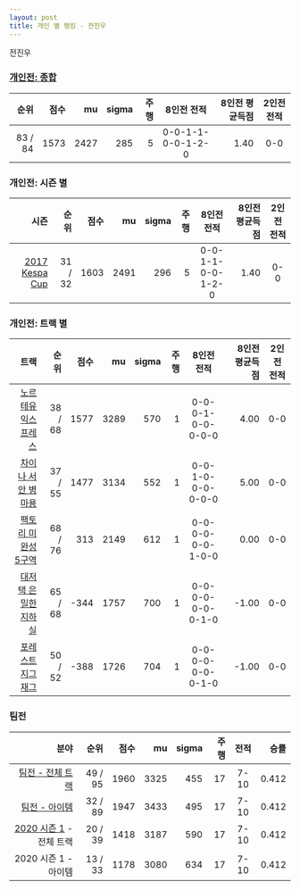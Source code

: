 ```yaml
---
layout: post
title: 개인 별 랭킹 - 전진우
---
```


전진우

### [개인전: 종합](../singles-full)

| 순위 | 점수 | mu | sigma | 주행 | 8인전 전적 | 8인전 평균득점 | 2인전 전적 |
|---:|---:|---:|---:|---:|:---:|---:|:---:|
| 83 / 84 | 1573 | 2427 | 285 | 5 | 0-0-1-1-0-0-1-2-0 | 1.40 | 0-0 |

### 개인전: 시즌 별

| 시즌 | 순위 | 점수 | mu | sigma | 주행 | 8인전 전적 | 8인전 평균득점 | 2인전 전적 |
|---:|---:|---:|---:|---:|---:|:---:|---:|:---:|
| [2017 Kespa Cup](../singles-s2017_2) | 31 / 32 | 1603 | 2491 | 296 | 5 |  0-0-1-1-0-0-1-2-0 | 1.40 | 0-0 |

### 개인전: 트랙 별

| 트랙 | 순위 | 점수 | mu | sigma | 주행 | 8인전 전적 | 8인전 평균득점 | 2인전 전적 |
|---:|---:|---:|---:|---:|---:|:---:|---:|:---:|
| [노르테유 익스프레스](../noex) | 38 / 68 | 1577 | 3289 | 570 | 1 | 0-0-0-1-0-0-0-0-0 | 4.00 | 0-0 |
| [차이나 서안 병마용](../byeongma) | 37 / 55 | 1477 | 3134 | 552 | 1 | 0-0-1-0-0-0-0-0-0 | 5.00 | 0-0 |
| [팩토리 미완성 5구역](../district5) | 68 / 76 | 313 | 2149 | 612 | 1 | 0-0-0-0-0-0-1-0-0 | 0.00 | 0-0 |
| [대저택 은밀한 지하실](../jeotaek) | 65 / 68 | -344 | 1757 | 700 | 1 | 0-0-0-0-0-0-0-1-0 | -1.00 | 0-0 |
| [포레스트 지그재그](../zigzag) | 50 / 52 | -388 | 1726 | 704 | 1 | 0-0-0-0-0-0-0-1-0 | -1.00 | 0-0 |

### 팀전

| 분야 | 순위 | 점수 | mu | sigma | 주행 | 전적 | 승률 |
|---:|---:|---:|---:|---:|---:|:---:|---:|
| [팀전 - 전체 트랙](../team-full) | 49 / 95 | 1960 | 3325 | 455 | 17 | 7-10 | 0.412 |
| [팀전 - 아이템](../team-item) | 32 / 89 | 1947 | 3433 | 495 | 17 | 7-10 | 0.412 |
| [2020 시즌 1](../teams-t2020_1) - 전체 트랙 | 20 / 39 | 1418 | 3187 | 590 | 17 | 7-10 | 0.412 |
| 2020 시즌 1 - 아이템 | 13 / 33 | 1178 | 3080 | 634 | 17 | 7-10 | 0.412 |
